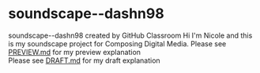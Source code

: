 # soundscape--dashn98
soundscape--dashn98 created by GitHub Classroom
Hi I'm Nicole and this is my soundscape project for Composing Digital Media.
Please see [PREVIEW.md](https://github.com/pitt-cdm/soundscape--dashn98/blob/master/PREVIEW.md) for my preview explanation  
Please see [DRAFT.md](https://github.com/pitt-cdm/soundscape--dashn98/blob/master/DRAFT.md) for my draft explanation
